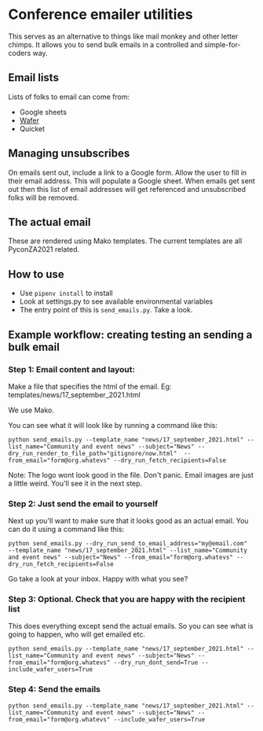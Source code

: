 # Conference emailer utilities

This serves as an alternative to things like mail monkey and other letter chimps. It allows you to send bulk emails in a controlled and simple-for-coders way.

## Email lists

Lists of folks to email can come from:
- Google sheets
- [Wafer](https://github.com/CTPUG/wafer)
- Quicket

## Managing unsubscribes

On emails sent out, include a link to a Google form. Allow the user to fill in their email address. This will populate a Google sheet. When emails get sent out then this list of email addresses will get referenced and unsubscribed folks will be removed.

## The actual email

These are rendered using Mako templates. The current templates are all PyconZA2021 related.

## How to use

- Use `pipenv install` to install
- Look at settings.py to see available environmental variables
- The entry point of this is `send_emails.py`. Take a look.

## Example workflow: creating testing an sending a bulk email

### Step 1: Email content and layout:

Make a file that specifies the html of the email. Eg: templates/news/17_september_2021.html

We use Mako.

You can see what it will look like by running a command like this:
```
python send_emails.py --template_name "news/17_september_2021.html" --list_name="Community and event news" --subject="News" --dry_run_render_to_file_path="gitignore/now.html"  --from_email="form@org.whatevs" --dry_run_fetch_recipients=False
```

Note: The logo wont look good in the file. Don't panic. Email images are just a little weird. You'll see it in the next step.

### Step 2: Just send the email to yourself

Next up you'll want to make sure that it looks good as an actual email.  You can do it using a command like this:

```
python send_emails.py --dry_run_send_to_email_address="my@email.com"  --template_name "news/17_september_2021.html" --list_name="Community and event news" --subject="News" --from_email="form@org.whatevs" --dry_run_fetch_recipients=False
```

Go take a look at your inbox. Happy with what you see?

### Step 3: Optional. Check that you are happy with the recipient list

This does everything except send the actual emails. So you can see what is going to happen, who will get emailed etc.

```
python send_emails.py --template_name "news/17_september_2021.html" --list_name="Community and event news" --subject="News" --from_email="form@org.whatevs" --dry_run_dont_send=True --include_wafer_users=True
```

### Step 4: Send the emails

```
python send_emails.py --template_name "news/17_september_2021.html" --list_name="Community and event news" --subject="News" --from_email="form@org.whatevs" --include_wafer_users=True
```

